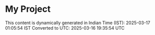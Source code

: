 # My Project

This content is dynamically generated in Indian Time (IST): 2025-03-17 01:05:54 IST
Converted to UTC: 2025-03-16 19:35:54 UTC
